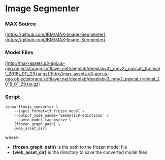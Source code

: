 # Image Segmenter

### MAX Source

[https://github.com/IBM/MAX-Image-Segmenter](https://github.com/IBM/MAX-Image-Segmenter)

### Model Files

[http://max-assets.s3-api.us-geo.objectstorage.softlayer.net/deeplab/deeplabv3\_mnv2\_pascal\_trainval\_2018\_01\_29.tar.gz](http://max-assets.s3-api.us-geo.objectstorage.softlayer.net/deeplab/deeplabv3_mnv2_pascal_trainval_2018_01_29.tar.gz)


### Script

```
tensorflowjs_converter \
    --input_format=tf_frozen_model \
    --output_node_names='SemanticPredictions' \
    --saved_model_tags=serve \
    {frozen_graph_path} \
    {web_asset_dir}
```

where  

- **{frozen\_graph\_path}** is the path to the frozen model file
- **{web\_asset\_dir}** is the directory to save the converted model files

